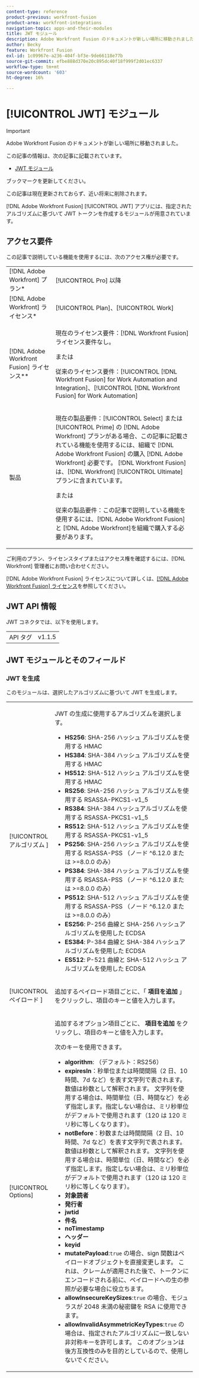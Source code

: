 ```yaml
---
content-type: reference
product-previous: workfront-fusion
product-area: workfront-integrations
navigation-topic: apps-and-their-modules
title: JWT モジュール
description: Adobe Workfront Fusion のドキュメントが新しい場所に移動されました。 この記事は廃止されましたが、この機能を説明する新しい記事へのリンクが含まれています。
author: Becky
feature: Workfront Fusion
exl-id: 1c09967e-a236-404f-bf3e-9de66118e77b
source-git-commit: efbe888d370e20c895dc40f18f999f2d01ec6337
workflow-type: tm+mt
source-wordcount: '603'
ht-degree: 16%

---
```


# [!UICONTROL JWT] モジュール

>[!IMPORTANT]
>
>Adobe Workfront Fusion のドキュメントが新しい場所に移動されました。
>
>この記事の情報は、次の記事に記載されています。
>
>* [JWT モジュール ](https://experienceleague.adobe.com/docs/workfront-fusion/using/references/apps-and-their-modules/tools-and-transformers/jwt-modules.html)
>
>ブックマークを更新してください。
>
>この記事は現在更新されておらず、近い将来に削除されます。

[!DNL Adobe Workfront Fusion] [!UICONTROL JWT] アプリには、指定されたアルゴリズムに基づいて JWT トークンを作成するモジュールが用意されています。

## アクセス要件

この記事で説明している機能を使用するには、次のアクセス権が必要です。

<table style="table-layout:auto"> 
 <col> 
 <col> 
 <tbody> 
  <tr> 
   <td role="rowheader">[!DNL Adobe Workfront] プラン*</td>
  <td> <p>[!UICONTROL Pro] 以降</p> </td>
  </tr> 
  <tr data-mc-conditions=""> 
   <td role="rowheader">[!DNL Adobe Workfront] ライセンス*</td>
   <td> <p>[!UICONTROL Plan]、[!UICONTROL Work]</p> </td> 
  </tr> 
  <tr> 
   <td role="rowheader">[!DNL Adobe Workfront Fusion] ライセンス**</td> 
   <td>
   <p>現在のライセンス要件：[!DNL Workfront Fusion] ライセンス要件なし。</p>
   <p>または</p>
   <p>従来のライセンス要件：[!UICONTROL [!DNL Workfront Fusion] for Work Automation and Integration]、[!UICONTROL [!DNL Workfront Fusion] for Work Automation]</p>
   </td> 
  </tr> 
  <tr> 
   <td role="rowheader">製品</td> 
   <td>
   <p>現在の製品要件：[!UICONTROL Select] または [!UICONTROL Prime] の [!DNL Adobe Workfront] プランがある場合、この記事に記載されている機能を使用するには、組織で [!DNL Adobe Workfront Fusion] の購入 [!DNL Adobe Workfront] 必要です。 [!DNL Workfront Fusion] は、[!DNL Workfront] [!UICONTROL Ultimate] プランに含まれています。</p>
   <p>または</p>
   <p>従来の製品要件：この記事で説明している機能を使用するには、[!DNL Adobe Workfront Fusion] と [!DNL Adobe Workfront]を組織で購入する必要があります。</p>
   </td> 
  </tr> 
 </tbody> 
</table>

ご利用のプラン、ライセンスタイプまたはアクセス権を確認するには、[!DNL Workfront] 管理者にお問い合わせください。

[!DNL Adobe Workfront Fusion] ライセンスについて詳しくは、[[!DNL Adobe Workfront Fusion] ライセンス](../../workfront-fusion/get-started/license-automation-vs-integration.md)を参照してください。

## JWT API 情報

JWT コネクタでは、以下を使用します。

<table style="table-layout:auto"> 
 <col> 
 <col> 
 <tbody> 
   <tr> 
   <td role="rowheader">API タグ</td> 
   <td>v1.1.5</td> 
  </tr>
 </tbody> 
 </table>

## JWT モジュールとそのフィールド

### JWT を生成

このモジュールは、選択したアルゴリズムに基づいて JWT を生成します。

<table style="table-layout:auto"> 
 <col data-mc-conditions=""> 
 <col data-mc-conditions=""> 
 <tbody> 
  <tr> 
   <td role="rowheader">[!UICONTROL アルゴリズム ]</td> 
   <td> <p>JWT の生成に使用するアルゴリズムを選択します。</p> <ul>
   <li><b>HS256</b>: SHA-256 ハッシュ アルゴリズムを使用する HMAC</li>
   <li><b>HS384</b>: SHA-384 ハッシュ アルゴリズムを使用する HMAC</li>
   <li><b>HS512</b>: SHA-512 ハッシュ アルゴリズムを使用する HMAC</li>
   <li><b>RS256</b>: SHA-256 ハッシュ アルゴリズムを使用する RSASSA-PKCS1-v1_5</li>
   <li><b>RS384</b>: SHA-384 ハッシュアルゴリズムを使用する RSASSA-PKCS1-v1_5</li>
   <li><b>RS512</b>: SHA-512 ハッシュ アルゴリズムを使用する RSASSA-PKCS1-v1_5</li>
   <li><b>PS256</b>: SHA-256 ハッシュ アルゴリズムを使用する RSASSA-PSS （ノード ^6.12.0 または &gt;=8.0.0 のみ）</li>
   <li><b>PS384</b>: SHA-384 ハッシュ アルゴリズムを使用する RSASSA-PSS （ノード ^6.12.0 または &gt;=8.0.0 のみ）</li>
   <li><b>PS512</b>: SHA-512 ハッシュ アルゴリズムを使用する RSASSA-PSS （ノード ^6.12.0 または &gt;=8.0.0 のみ）</li>
   <li><b>ES256</b>: P-256 曲線と SHA-256 ハッシュアルゴリズムを使用した ECDSA</li>
   <li><b>ES384</b>: P-384 曲線と SHA-384 ハッシュアルゴリズムを使用した ECDSA</li>
   <li><b>ES512</b>: P-521 曲線と SHA-512 ハッシュ アルゴリズムを使用した ECDSA</li>
   </ul></td> 
  </tr> 
  <tr> 
   <td role="rowheader">[!UICONTROL ペイロード ] </td> 
   <td> <p>追加するペイロード項目ごとに、「<b> 項目を追加 </b>」をクリックし、項目のキーと値を入力します。</p> </td> 
  </tr> 
  <tr> 
   <td role="rowheader">[!UICONTROL Options] </td> 
   <td> <p>追加するオプション項目ごとに、<b> 項目を追加 </b> をクリックし、項目のキーと値を入力します。</p> <p>次のキーを使用できます。
   <ul>
   <li><b>algorithm</b>: （デフォルト：RS256）</li>
   <li><b>expiresIn</b>：秒単位または時間間隔（2 日、10 時間、7d など）を表す文字列で表されます。 数値は秒数として解釈されます。 文字列を使用する場合は、時間単位（日、時間など）を必ず指定します。指定しない場合は、ミリ秒単位がデフォルトで使用されます（120 は 120 ミリ秒に等しくなります）。</li>
   <li><b>notBefore</b>：秒数または時間間隔（2 日、10 時間、7d など）を表す文字列で表されます。 数値は秒数として解釈されます。 文字列を使用する場合は、時間単位（日、時間など）を必ず指定します。指定しない場合は、ミリ秒単位がデフォルトで使用されます（120 は 120 ミリ秒に等しくなります）。
</li>
   <li><b>対象読者</b></li>
   <li><b>発行者</b></li>
   <li><b>jwtid</b></li>
   <li><b>件名</b></li>
   <li><b>noTimestamp</b></li>
   <li><b>ヘッダー</b></li>
   <li><b>keyid</b></li>
   <li><b>mutatePayload</b>:<code>true</code> の場合、sign 関数はペイロードオブジェクトを直接変更します。 これは、クレームが適用された後で、トークンにエンコードされる前に、ペイロードへの生の参照が必要な場合に役立ちます。</li>
   <li><b>allowInsecureKeySizes</b>:<code>true</code> の場合、モジュラスが 2048 未満の秘密鍵を RSA に使用できます。</li>
   <li><b>allowInvalidAsymmetricKeyTypes</b>:<code>true</code> の場合は、指定されたアルゴリズムに一致しない非対称キーを許可します。 このオプションは後方互換性のみを目的としているので、使用しないでください。</li>
   </ul>
   </td> 
  </tr> 
 </tbody> 
</table>
